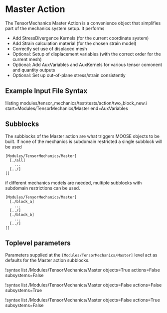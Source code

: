 # Master Action

The TensorMechanics Master Action is a convenience object that simplifies part of the
mechanics system setup. It performs

* Add StressDivergence Kernels (for the current coordinate system)
* Add Strain calculation material (for the chosen strain model)
* Correctly set use of displaced mesh
* Optional: Setup of displacement variables (with the correct order for the current mesh)
* Optional: Add AuxVariables and AuxKernels for various tensor comonent and quantity outputs
* Optional: Set up out-of-plane stress/strain consistently

## Example Input File Syntax

!listing modules/tensor_mechanics/test/tests/action/two_block_new.i start=Modules/TensorMechanics/Master end=AuxVariables

## Subblocks

The subblocks of the Master action are what triggers MOOSE objects to be built.
If none of the mechanics is subdomain restricted a single subblock will be used

```
[Modules/TensorMechanics/Master]
  [./all]
    ...
  [../]
[]
```

if different mechanics models are needed, multiple subblocks with subdomain restrictions
can be used.

```
[Modules/TensorMechanics/Master]
  [./block_a]
    ...
  [../]
  [./block_b]
    ...
  [../]
[]
```

## Toplevel parameters

Parameters supplied at the `[Modules/TensorMechanics/Master]` level act as
defaults for the Master action subblocks.

!syntax list /Modules/TensorMechanics/Master objects=True actions=False subsystems=False

!syntax list /Modules/TensorMechanics/Master objects=False actions=False subsystems=True

!syntax list /Modules/TensorMechanics/Master objects=False actions=True subsystems=False

<!--
This syntax is not yet supported by the doc system:

!syntax parameters /Modules/TensorMechanics/Master*

!syntax inputs /Modules/TensorMechanics/Master/*

!syntax children /Modules/TensorMechanics/Master/*
-->
